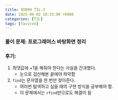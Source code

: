 ```yaml
---
title: 항해99 TIL-3
date: 2025-04-02 18:33:00 +0900
categories: [TIL]
tags: [favicon]
---
```


### 풀이 문제: 프로그래머스 바탕화면 정리

### 후기: 
1. 최댓값에 +1을 해줘야 한다는 사실을 간과했다.
    - 눈으로 검산해본 끝에야 파악함
1. `find`는 문자열을 한 번만 찾아준다.
    - 여러번 탐색하고 싶을 때의 구현 방식을 공부해야 함.
    - 이 문제에서는 `rfind`만으로도 해결이 됨